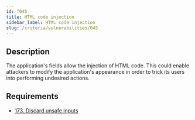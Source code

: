 ```yaml
---
id: f045
title: HTML code injection
sidebar_label: HTML code injection
slug: /criteria/vulnerabilities/045
---
```


## Description

The application's fields
allow the injection of HTML code.
This could enable attackers
to modify the application's appearance
in order to trick its users
into performing undesired actions.

## Requirements

- [173. Discard unsafe inputs](/criteria/requirements/173)
